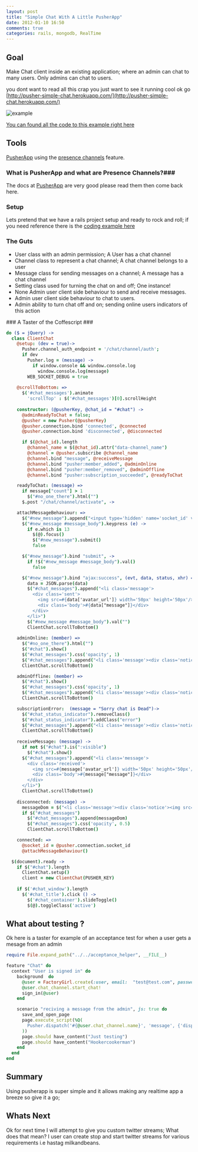 ```yaml
---
layout: post
title: "Simple Chat With A Little PusherApp"
date: 2012-01-10 16:50
comments: true
categories: rails, mongodb, RealTime
---
```


## Goal ##

Make Chat client inside an existing application; where an admin can chat to many users. Only admins can chat to users.

you dont want to read all this crap you just want to see it running cool
ok go [http://pusher-simple-chat.herokuapp.com/](http://pusher-simple-chat.herokuapp.com/)

![example](http://pusher-simple-chat.herokuapp.com/assets/example.png)

[You can found all the code to this example right here](https://github.com/hookercookerman/simple-chat)

## Tools ##

[PusherApp](http://pusherapp.com) using the [presence channels](http://pusher.com/docs/client_api_guide/client_presence_events) feature.

### What is PusherApp and what are Presence Channels?###

The docs at [PusherApp](http://pusherapp.com) are very good please read them then come back here.

### Setup ###

Lets pretend that we have a rails project setup and ready to rock and
roll; if you need reference there is the [coding example here](https://github.com/hookercookerman/simple-chat)

### The Guts ###

* User class with an admin permission; A User has a chat channel
* Channel class to represent a chat channel; A chat channel belongs to a user
* Message class for sending messages on a channel; A message has a chat channel
* Setting class used for turning the chat on and off; One instance!
* None Admin user client side behaviour to send and receive messages.
* Admin user client side behaviour to chat to users.
* Admin ability to turn chat off and on; sending online users indicators
  of this action

### A Taster of the Coffescript ###

``` coffeescript
do ($ = jQuery) ->  
  class ClientChat
    @setup: (dev = true)->
      Pusher.channel_auth_endpoint = '/chat/channel/auth';
      if dev
        Pusher.log = (message) ->
          if window.console && window.console.log
            window.console.log(message)
        WEB_SOCKET_DEBUG = true 
       
    @scrollToBottom: =>
      $('#chat_messages').animate
        'scrollTop' : $('#chat_messages')[0].scrollHeight
      
    constructor: (@pusherKey, @chat_id = "#chat") ->
      @adminReadyToChat = false;
      @pusher = new Pusher(@pusherKey)
      @pusher.connection.bind 'connected', @connected
      @pusher.connection.bind 'disconnected', @disconnected

      if $(@chat_id).length
        @channel_name = $(@chat_id).attr("data-channel_name")
        @channel = @pusher.subscribe @channel_name
        @channel.bind "message", @receiveMessage
        @channel.bind "pusher:member_added", @adminOnline
        @channel.bind "pusher:member_removed", @adminOffline
        @channel.bind "pusher:subscription_succeeded", @readyToChat

    readyToChat: (message) =>
      if message["count"] > 1
        $("#no_one_there").html("")
      $.post "/chat/channel/activate", ->

    attachMessageBehaviour: =>
      $("#new_message").append("<input type='hidden' name='socket_id' value=#{@socket_id} />")
      $("#new_message #message_body").keypress (e) ->
        if e.which is 13
          $(@).focus()
          $("#new_message").submit()
          false

      $("#new_message").bind "submit", ->
        if !$("#new_message #message_body").val()
          false

      $("#new_message").bind "ajax:success", (evt, data, status, xhr) =>
        data = JSON.parse(data)
        $("#chat_messages").append("<li class='message'>
          <div class='sent'>
            <img src=#{data['avatar_url']} width='50px' height='50px'/><div class='display-name'>Me, #{data["created_at"]}</div>
            <div class='body'>#{data["message"]}</div>
          </div>
        </li>")
        $("#new_message #message_body").val("")
        ClientChat.scrollToBottom()
        
    adminOnline: (member) =>
      $("#no_one_there").html("")
      $("#chat").show()
      $("#chat_messages").css('opacity', 1)
      $("#chat_messages").append("<li class='message'><div class='notice'><img src=#{member['info']['avatar_url']} width='50px' height='50px'/>#{member['info']['display_name']} is online to chat</div></li>")
      ClientChat.scrollToBottom()

    adminOffline: (member) =>
      $("#chat").show()
      $("#chat_messages").css('opacity', 1)
      $("#chat_messages").append("<li class='message'><div class='notice'><img src=#{member['info']['avatar_url']} width='50px' height='50px'/>#{member['info']['display_name']} is offfline </div></li>")
      ClientChat.scrollToBottom()

    subscriptionError:  (message = "Sorry chat is Dead")->
      $("#chat_status_indicator").removeClass()
      $("#chat_status_indicator").addClass("error")
      $("#chat_messages").append("<li class='message'><div class='notice'>#{message}</div></li>")
      ClientChat.scrollToBottom()
      
    receiveMessage: (message) ->
      if not $("#chat").is(":visible")
        $("#chat").show()
      $("#chat_messages").append("<li class='message'>
        <div class='received'>
          <img src=#{message['avatar_url']} width='50px' height='50px'/><div class='display-name'>#{message['display_name']}, #{message["created_at"]}</div>
          <div class='body'>#{message["message"]}</div>
        </div>
      </li>")
      ClientChat.scrollToBottom()
      
    disconnected: (message) ->
      messageDom = $("<li class='message'><div class='notice'><img src=#{message['avatar_url']} width='50px' height='50px'/>#{message['message']}</div></li>")
      if $("#chat_messages")
        $("#chat_messages").append(messageDom)
        $("#chat_messages").css('opacity', 0.5)
        ClientChat.scrollToBottom()

    connected: =>
      @socket_id = @pusher.connection.socket_id
      @attachMessageBehaviour()

  $(document).ready ->
    if $("#chat").length
      ClientChat.setup()
      client = new ClientChat(PUSHER_KEY)
      
    if $('#chat_window').length
      $('#chat_title').click () -> 
        $('#chat_container').slideToggle()
        $(@).toggleClass('active')

```


## What about testing ? ##

Ok here is a taster for example of an acceptance test for when a user
gets a mesage from an admin

```ruby
require File.expand_path("../../acceptance_helper", __FILE__)

feature "Chat" do
  context "User is signed in" do
    background  do
      @user = FactoryGirl.create(:user, email:  "test@test.com", password: "testing123", password_confirmation: "testing123")
      @user.chat_channel.start_chat!
      sign_in(@user)
    end

    scenario "reciving a message from the admin", js: true do
      save_and_open_page
      page.execute_script(%Q(
        Pusher.dispatch('#{@user.chat_channel.name}', 'message', {'display_name': 'Hookercookerman', 'message':'Just testing', 'channel_name' : '#{@user.chat_channel.name}'});
      ))
      page.should have_content("Just testing")
      page.should have_content("Hookercookerman")
    end
  end
end
```

## Summary ##

Using pusherapp is super simple and it allows making any realtime app a
breeze so give it a go; 

## Whats Next ##

Ok for next time I will attempt to give you custom twitter streams;
What does that mean? I user can create stop and start twitter streams
for various requirements i.e hastag milkandbeans.
